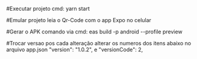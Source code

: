 #Executar projeto
cmd: yarn start

#Emular projeto
leia o Qr-Code com o app Expo no celular

#Gerar o APK
comando via cmd: eas build -p android --profile preview

#Trocar versao pos cada alteração
alterar os numeros dos itens abaixo no arquivo app.json
  "version": "1.0.2",
  e
  "versionCode": 2,
 
